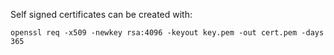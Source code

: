 Self signed certificates can be created with:
 
 `openssl req -x509 -newkey rsa:4096 -keyout key.pem -out cert.pem -days 365`
